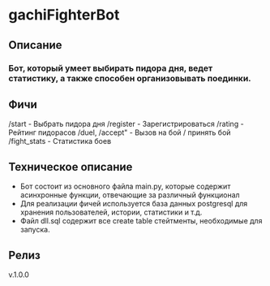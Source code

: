 # gachiFighterBot

## Описание
### Бот, который умеет выбирать пидора дня, ведет статистику, а также способен организовывать поединки. 

## Фичи
/start - Выбрать пидора дня
/register - Зарегистрироваться
/rating - Рейтинг пидорасов
/duel, /accept" - Вызов на бой / принять бой
/fight_stats - Статистика боев

## Техническое описание
- Бот состоит из основного файла main.py, которые содержит асинхронные функции, отвечающие за различный функционал
- Для реализации фичей используется база данных postgresql для хранения пользователей, истории, статистики и т.д. 
- Файл dll.sql содержит все create table стейтменты, необходимые для запуска. 

## Релиз
v.1.0.0